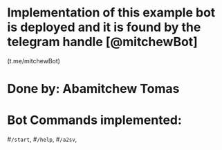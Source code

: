 # Implementation of this example bot is deployed and it is found by the telegram handle [@mitchewBot]
(t.me/mitchewBot)

# Done by: Abamitchew Tomas
# Bot Commands implemented: 
#`/start`,
#`/help`,
#`/a2sv`,
